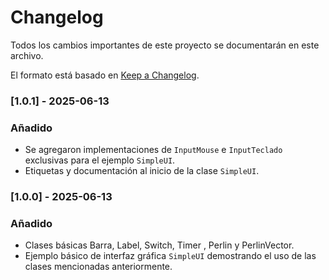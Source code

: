 # Changelog

Todos los cambios importantes de este proyecto se documentarán en este archivo.

El formato está basado en [Keep a Changelog](https://keepachangelog.com/es/1.0.0/).

### [1.0.1] - 2025-06-13
### Añadido
- Se agregaron implementaciones de `InputMouse` e `InputTeclado` exclusivas para el ejemplo `SimpleUI`.
- Etiquetas y documentación al inicio de la clase `SimpleUI`.

### [1.0.0] - 2025-06-13
### Añadido
- Clases básicas Barra, Label, Switch, Timer , Perlin y PerlinVector.
- Ejemplo básico de interfaz gráfica `SimpleUI` demostrando el uso de las clases mencionadas anteriormente.
